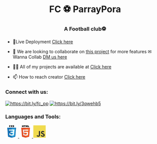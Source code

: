 <h1 align="center">FC ⚽ ParrayPora</h1>
<h3 align="center">A Football club⚽</h3>

- 🚀Live Deployment [Click here](https://himayoun.github.io/FCpPora/)

- 👯 We are looking to collaborate on [this project](https://himayoun.github.io/FCpPora/) for more features ✉ Wanna Collab [DM us here](https://bit.ly/3qWehB5)



- 👨‍💻 All of my projects are available at [Click here](https://himayoun.github.io/portfolio/)

- 📫 How to reach creator [Click here](https://github.com/HimAYouN/HimAYouN)

<h3 align="left">Connect with us:</h3>
<p align="left">
<a href="https://bit.ly/Fc_pp" target="blank"><img align="center" src="https://raw.githubusercontent.com/rahuldkjain/github-profile-readme-generator/master/src/images/icons/Social/facebook.svg" alt="https://bit.ly/fc_pp" height="30" width="40" /></a>
<a href="https://bit.ly/3qWehB5" target="blank"><img align="center" src="https://raw.githubusercontent.com/rahuldkjain/github-profile-readme-generator/master/src/images/icons/Social/instagram.svg" alt="https://bit.ly/3qwehb5" height="30" width="40" /></a>
</p>

<h3 align="left">Languages and Tools:</h3>
<p align="left"> <a href="https://www.w3schools.com/css/" target="_blank" rel="noreferrer"> <img src="https://raw.githubusercontent.com/devicons/devicon/master/icons/css3/css3-original-wordmark.svg" alt="css3" width="40" height="40"/> </a> <a href="https://www.w3.org/html/" target="_blank" rel="noreferrer"> <img src="https://raw.githubusercontent.com/devicons/devicon/master/icons/html5/html5-original-wordmark.svg" alt="html5" width="40" height="40"/> </a> <a href="https://developer.mozilla.org/en-US/docs/Web/JavaScript" target="_blank" rel="noreferrer"> <img src="https://raw.githubusercontent.com/devicons/devicon/master/icons/javascript/javascript-original.svg" alt="javascript" width="40" height="40"/> </a> </p>


